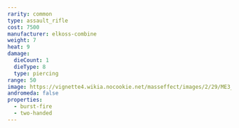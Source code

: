 ```yaml
---
rarity: common
type: assault_rifle
cost: 7500
manufacturer: elkoss-combine
weight: 7
heat: 9
damage:
  dieCount: 1
  dieType: 8
  type: piercing
range: 50
image: https://vignette4.wikia.nocookie.net/masseffect/images/2/29/ME3_Avenger_Assault_Rifle.png/revision/latest?cb=20120317171316
andromeda: false
properties:
  - burst-fire
  - two-handed
---
```


